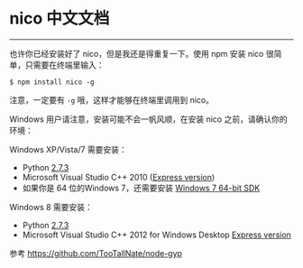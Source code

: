 # nico 中文文档

-----------

也许你已经安装好了 nico，但是我还是得重复一下。使用 npm 安装 nico 很简单，只需要在终端里输入：

```
$ npm install nico -g
```

注意，一定要有 ``-g`` 哦，这样才能够在终端里调用到 nico。

Windows 用户请注意，安装可能不会一帆风顺，在安装 nico 之前，请确认你的环境：

Windows XP/Vista/7 需要安装：

- Python [2.7.3](http://www.python.org/download/releases/2.7.3#download)
- Microsoft Visual Studio C++ 2010 ([Express version](http://go.microsoft.com/?linkid=9709949))
- 如果你是 64 位的Windows 7，还需要安装 [Windows 7 64-bit SDK](http://www.microsoft.com/en-us/download/details.aspx?id=8279)

Windows 8 需要安装：

- Python [2.7.3](http://www.python.org/download/releases/2.7.3#download)
- Microsoft Visual Studio C++ 2012 for Windows Desktop [Express version](http://go.microsoft.com/?linkid=9816758)

参考 <https://github.com/TooTallNate/node-gyp>

